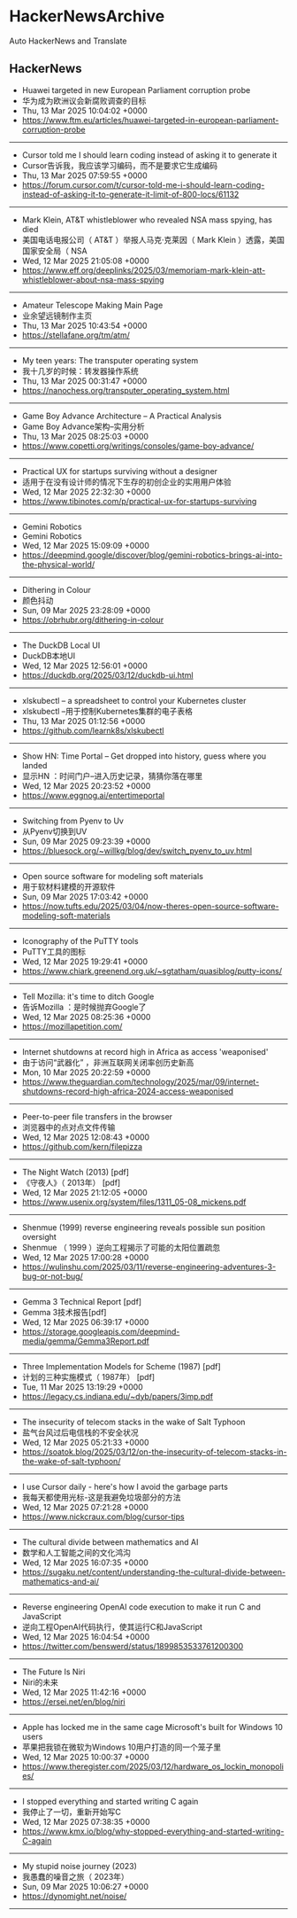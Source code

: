 # HackerNewsArchive
Auto HackerNews and Translate

## HackerNews
* Huawei targeted in new European Parliament corruption probe
* 华为成为欧洲议会新腐败调查的目标
* Thu, 13 Mar 2025 10:04:02 +0000
* https://www.ftm.eu/articles/huawei-targeted-in-european-parliament-corruption-probe
----
* Cursor told me I should learn coding instead of asking it to generate it
* Cursor告诉我，我应该学习编码，而不是要求它生成编码
* Thu, 13 Mar 2025 07:59:55 +0000
* https://forum.cursor.com/t/cursor-told-me-i-should-learn-coding-instead-of-asking-it-to-generate-it-limit-of-800-locs/61132
----
* Mark Klein, AT&T whistleblower who revealed NSA mass spying, has died
* 美国电话电报公司（ AT&T ）举报人马克·克莱因（ Mark Klein ）透露，美国国家安全局（ NSA
* Wed, 12 Mar 2025 21:05:08 +0000
* https://www.eff.org/deeplinks/2025/03/memoriam-mark-klein-att-whistleblower-about-nsa-mass-spying
----
* Amateur Telescope Making Main Page
* 业余望远镜制作主页
* Thu, 13 Mar 2025 10:43:54 +0000
* https://stellafane.org/tm/atm/
----
* My teen years: The transputer operating system
* 我十几岁的时候：转发器操作系统
* Thu, 13 Mar 2025 00:31:47 +0000
* https://nanochess.org/transputer_operating_system.html
----
* Game Boy Advance Architecture – A Practical Analysis
* Game Boy Advance架构–实用分析
* Thu, 13 Mar 2025 08:25:03 +0000
* https://www.copetti.org/writings/consoles/game-boy-advance/
----
* Practical UX for startups surviving without a designer
* 适用于在没有设计师的情况下生存的初创企业的实用用户体验
* Wed, 12 Mar 2025 22:32:30 +0000
* https://www.tibinotes.com/p/practical-ux-for-startups-surviving
----
* Gemini Robotics
* Gemini Robotics
* Wed, 12 Mar 2025 15:09:09 +0000
* https://deepmind.google/discover/blog/gemini-robotics-brings-ai-into-the-physical-world/
----
* Dithering in Colour
* 颜色抖动
* Sun, 09 Mar 2025 23:28:09 +0000
* https://obrhubr.org/dithering-in-colour
----
* The DuckDB Local UI
* DuckDB本地UI
* Wed, 12 Mar 2025 12:56:01 +0000
* https://duckdb.org/2025/03/12/duckdb-ui.html
----
* xlskubectl – a spreadsheet to control your Kubernetes cluster
* xlskubectl –用于控制Kubernetes集群的电子表格
* Thu, 13 Mar 2025 01:12:56 +0000
* https://github.com/learnk8s/xlskubectl
----
* Show HN: Time Portal – Get dropped into history, guess where you landed
* 显示HN ：时间门户–进入历史记录，猜猜你落在哪里
* Wed, 12 Mar 2025 20:23:52 +0000
* https://www.eggnog.ai/entertimeportal
----
* Switching from Pyenv to Uv
* 从Pyenv切换到UV
* Sun, 09 Mar 2025 09:23:39 +0000
* https://bluesock.org/~willkg/blog/dev/switch_pyenv_to_uv.html
----
* Open source software for modeling soft materials
* 用于软材料建模的开源软件
* Sun, 09 Mar 2025 17:03:42 +0000
* https://now.tufts.edu/2025/03/04/now-theres-open-source-software-modeling-soft-materials
----
* Iconography of the PuTTY tools
* PuTTY工具的图标
* Wed, 12 Mar 2025 19:29:41 +0000
* https://www.chiark.greenend.org.uk/~sgtatham/quasiblog/putty-icons/
----
* Tell Mozilla: it's time to ditch Google
* 告诉Mozilla ：是时候抛弃Google了
* Wed, 12 Mar 2025 08:25:36 +0000
* https://mozillapetition.com/
----
* Internet shutdowns at record high in Africa as access 'weaponised'
* 由于访问“武器化” ，非洲互联网关闭率创历史新高
* Mon, 10 Mar 2025 20:22:59 +0000
* https://www.theguardian.com/technology/2025/mar/09/internet-shutdowns-record-high-africa-2024-access-weaponised
----
* Peer-to-peer file transfers in the browser
* 浏览器中的点对点文件传输
* Wed, 12 Mar 2025 12:08:43 +0000
* https://github.com/kern/filepizza
----
* The Night Watch (2013) [pdf]
* 《守夜人》（ 2013年） [pdf]
* Wed, 12 Mar 2025 21:12:05 +0000
* https://www.usenix.org/system/files/1311_05-08_mickens.pdf
----
* Shenmue (1999) reverse engineering reveals possible sun position oversight
* Shenmue （ 1999 ）逆向工程揭示了可能的太阳位置疏忽
* Wed, 12 Mar 2025 17:00:28 +0000
* https://wulinshu.com/2025/03/11/reverse-engineering-adventures-3-bug-or-not-bug/
----
* Gemma 3 Technical Report [pdf]
* Gemma 3技术报告[pdf]
* Wed, 12 Mar 2025 06:39:17 +0000
* https://storage.googleapis.com/deepmind-media/gemma/Gemma3Report.pdf
----
* Three Implementation Models for Scheme (1987) [pdf]
* 计划的三种实施模式（ 1987年） [pdf]
* Tue, 11 Mar 2025 13:19:29 +0000
* https://legacy.cs.indiana.edu/~dyb/papers/3imp.pdf
----
* The insecurity of telecom stacks in the wake of Salt Typhoon
* 盐气台风过后电信栈的不安全状况
* Wed, 12 Mar 2025 05:21:33 +0000
* https://soatok.blog/2025/03/12/on-the-insecurity-of-telecom-stacks-in-the-wake-of-salt-typhoon/
----
* I use Cursor daily - here's how I avoid the garbage parts
* 我每天都使用光标-这是我避免垃圾部分的方法
* Wed, 12 Mar 2025 07:21:28 +0000
* https://www.nickcraux.com/blog/cursor-tips
----
* The cultural divide between mathematics and AI
* 数学和人工智能之间的文化鸿沟
* Wed, 12 Mar 2025 16:07:35 +0000
* https://sugaku.net/content/understanding-the-cultural-divide-between-mathematics-and-ai/
----
* Reverse engineering OpenAI code execution to make it run C and JavaScript
* 逆向工程OpenAI代码执行，使其运行C和JavaScript
* Wed, 12 Mar 2025 16:04:54 +0000
* https://twitter.com/benswerd/status/1899853533761200300
----
* The Future Is Niri
* Niri的未来
* Wed, 12 Mar 2025 11:42:16 +0000
* https://ersei.net/en/blog/niri
----
* Apple has locked me in the same cage Microsoft's built for Windows 10 users
* 苹果把我锁在微软为Windows 10用户打造的同一个笼子里
* Wed, 12 Mar 2025 10:00:37 +0000
* https://www.theregister.com/2025/03/12/hardware_os_lockin_monopolies/
----
* I stopped everything and started writing C again
* 我停止了一切，重新开始写C
* Wed, 12 Mar 2025 07:38:35 +0000
* https://www.kmx.io/blog/why-stopped-everything-and-started-writing-C-again
----
* My stupid noise journey (2023)
* 我愚蠢的噪音之旅（ 2023年）
* Sun, 09 Mar 2025 10:06:27 +0000
* https://dynomight.net/noise/
----

